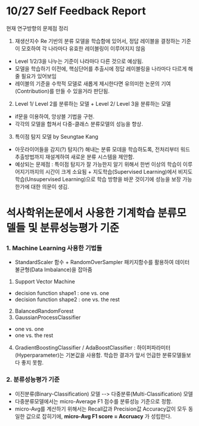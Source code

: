 # 10/27 Self Feedback Report
현재 연구방향의 문제점 정리

1. 재생산지수 Re 기반의 분류 모델을 학습함에 있어서, 정답 레이블을 결정하는 기준이 모호하여 각 나라마다 유효한 레이블링이 이루어지지 않음 
- Level 1/2/3을 나누는 기준이 나라마다 다른 것으로 예상됨.
- 모델을 학습하기 이전에, 핵심단어를 추출시에 정답 레이블링을 나라마다 다르게 해줄 필요가 있어보임
- 레이블의 기준을 수학적 모델로 새롭게 제시한다면 유의미한 논문의 기여(Contribution)를 만들 수 있을거라 판단됨.

2. Level 1/ Level 2를 분류하는 모델 + Level 2/ Level 3을 분류하는 모델 
- if문을 이용하여, 앙상블 기법을 구현.
- 각각의 모델을 합쳐서 다중-클래스 분류모델의 성능을 향상.

3. 특이점 탐지 모델 by Seungtae Kang
- 아웃라이어들을 감지(?) 탐지(?) 해내는 분류 모데을 학습하도록, 전처리부터 워드 추출방법까지 재설계하여 새로운 분류 시스템을 제안함.
- 예상되는 문제점 : 특이점 탐지가 잘 가능한지 알기 위해서 한번 이상의 학습이 이루어지기까지의 시간이 크게 소요됨 + 지도학습(Supervised Learning)에서 비지도학습(Unsupervised Learning)으로 학습 방향을 바꾼 것이기에 성능을 보장 가능한가에 대한 의문이 생김.

# 석사학위논문에서 사용한 기계학습 분류모델들 및 분류성능평가 기준
### 1. Machine Learning 사용한 기법들
- StandardScaler 함수 + RandomOverSampler 패키지함수를 활용하여 데이터 불균형(Data Imbalance)을 잡아줌
1) Support Vector Machine
  - decision function shape1 : one vs. one
  - decision function shape2 : one vs. the rest
2) BalancedRandomForest
3) GaussianProcessClassifier
  - one vs. one
  - one vs. the rest
4) GradientBoostingClassifier / AdaBoostClassifier : 하이퍼파라미터(Hyperparameter)는 기본값을 사용함. 학습한 결과가 앞서 언급한 분류모델들보다 좋지 못함.
### 2. 분류성능평가 기준
- 이진분류(Binary-Classification) 모델 --> 다중분류(Multi-Classification) 모델
- 다중분류모델에서는 micro-Average F1 점수를 분류성능 기준으로 정함.
- micro-Avg를 계산하기 위해서는 Recall값과 Precision값 Accuracy값이 모두 동일한 값으로 잡히기에, **micro-Avg F1 score = Accruacy** 가 성립한다.
